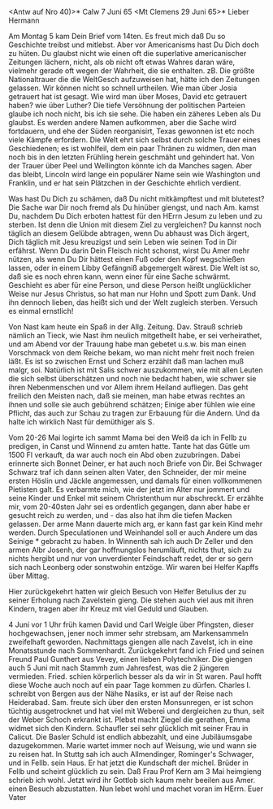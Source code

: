 <Antw auf Nro 40)>* Calw 7 Juni 65
 <Mt Clemens 29 Juni 65>*
Lieber Hermann

Am Montag 5 kam Dein Brief vom 14ten. Es freut mich daß Du so Geschichte treibst und mitlebst. Aber vor Americanisms hast Du Dich doch zu hüten. Du glaubst nicht wie einen oft die superlative americanischer Zeitungen lächern, nicht, als ob nicht oft etwas Wahres daran wäre, vielmehr gerade oft wegen der Wahrheit, die sie enthalten. zB. Die größte Nationaltrauer die die WeltGesch aufzuweisen hat, hätte ich den Zeitungen gelassen. Wir können nicht so schnell urtheilen. Wie man über Josia getrauert hat ist gesagt. Wie wird man über Moses, David etc getrauert haben? wie über Luther? Die tiefe Versöhnung der politischen Parteien glaube ich noch nicht, bis ich sie sehe. Die haben ein zäheres Leben als Du glaubst. Es werden andere Namen aufkommen, aber die Sache wird fortdauern, und ehe der Süden reorganisirt, Texas gewonnen ist etc noch viele Kämpfe erfordern. Die Welt ehrt sich selbst durch solche Trauer eines Geschiedenen; es ist wohlfeil, dem ein paar Thränen zu widmen, den man noch bis in den letzten Frühling herein geschmäht und gehindert hat. Von der Trauer über Peel und Wellington könnte ich da Manches sagen. Aber das bleibt, Lincoln wird lange ein populärer Name sein wie Washington und Franklin, und er hat sein Plätzchen in der Geschichte ehrlich verdient.

Was hast Du Dich zu schämen, daß Du nicht mitkämpftest und mit blutetest? Die Sache war Dir noch fremd als Du hinüber giengst, und nach Am. kamst Du, nachdem Du Dich erboten hattest für den HErrn Jesum zu leben und zu sterben. Ist denn die Union mit diesem Ziel zu vergleichen? Du kannst noch täglich an diesem Gelübde abtragen, wenn Du abhaust was Dich ärgert, Dich täglich mit Jesu kreuzigst und sein Leben wie seinen Tod in Dir erfährst. Wenn Du darin Dein Fleisch nicht schonst, wirst Du Amer mehr nützen, als wenn Du Dir hättest einen Fuß oder den Kopf wegschießen lassen, oder in einem Libby Gefängniß abgemergelt wärest. Die Welt ist so, daß sie es noch ehren kann, wenn einer für eine Sache schwärmt. Geschieht es aber für eine Person, und diese Person heißt unglücklicher Weise nur Jesus Christus, so hat man nur Hohn und Spott zum Dank. Und ihn dennoch lieben, das heißt sich und der Welt zugleich sterben. Versuch es einmal ernstlich!

Von Nast kam heute ein Spaß in der Allg. Zeitung. Dav. Strauß schrieb nämlich an Tieck, wie Nast ihm neulich mitgetheilt habe, er sei verheirathet, und am Abend vor der Trauung habe man gebetet u.s.w. bis man einen Vorschmack von dem Reiche bekam, wo man nicht mehr freit noch freien läßt. Es ist so zwischen Ernst und Scherz erzählt daß man lachen muß malgr‚ soi. 
Natürlich ist mit Salis schwer auszukommen, wie mit allen Leuten die sich selbst überschätzen und noch nie bedacht haben, wie schwer sie ihren Nebenmenschen und vor Allem ihrem Heiland aufliegen. Das geht freilich den Meisten nach, daß sie meinen, man habe etwas rechtes an ihnen und solle sie auch gebührend schätzen; Einige aber fühlen wie eine Pflicht, das auch zur Schau zu tragen zur Erbauung für die Andern. Und da halte ich wirklich Nast für demüthiger als S.

Vom 20-26 Mai logirte ich sammt Mama bei den Weiß da ich in Fellb zu predigen, in Canst und Winnend zu amten hatte. Tante hat das Gütle um 1500 Fl verkauft, da war auch noch ein Abd oben zuzubringen. Dabei erinnerte sich Bonnet Deiner, er hat auch noch Briefe von Dir. Bei Schwager Schwarz traf ich dann seinen alten Vater, den Schneider, der mir meine ersten Höslin und Jäckle angemessen, und damals für einen vollkommenen Pietisten galt. Es verbarmte mich, wie der jetzt im Alter nur jommert und seine Kinder und Enkel mit seinem Christenthum nur abschreckt. Er erzählte mir, vom 20-40sten Jahr sei es ordentlich gegangen, dann aber habe er gesucht reich zu werden, und - das also hat ihm die tiefen Macken gelassen. Der arme Mann dauerte mich arg, er kann fast gar kein Kind mehr werden. Durch Speculationen und Weinhandel soll er auch Andere um das Seinige <Ihrige>* gebracht zu haben. In Winnenth sah ich auch Dr Zeller und den armen Albr Josenh, der gar hoffnungslos herumläuft, nichts thut, sich zu nichts hergibt und nur von unverdienter Feindschaft redet, der er so gern sich nach Leonberg oder sonstwohin entzöge. Wir waren bei Helfer Kapffs über Mittag.

Hier zurückgekehrt hatten wir gleich Besuch von Helfer Betulius der zu seiner Erholung nach Zavelstein gieng. Die stehen auch viel aus mit ihren Kindern, tragen aber ihr Kreuz mit viel Geduld und Glauben.

4 Juni vor 1 Uhr früh kamen David und Carl Weigle über Pfingsten, dieser hochgewachsen, jener noch immer sehr strebsam, am Markensammeln zweifelhaft geworden. Nachmittags giengen alle nach Zavelst, ich in eine Monatsstunde nach Sommenhardt. Zurückgekehrt fand ich Fried und seinen Freund Paul Gunthert aus Vevey, einen lieben Polytechniker. Die giengen auch 5 Juni mit nach Stammh zum Jahresfest, was die 2 jüngeren vermieden. Fried. schien körperlich besser als da wir in St waren. Paul hofft diese Woche auch noch auf ein paar Tage kommen zu dürfen. Charles I. schreibt von Bergen aus der Nähe Nasiks, er ist auf der Reise nach Heiderabad. Sam. freute sich über den ersten Monsunregen, er ist schon tüchtig ausgetrocknet und hat viel mit Weberei und dergleichen zu thun, seit der Weber Schoch erkrankt ist. Plebst macht Ziegel die gerathen, Emma widmet sich den Kindern. Schaufler sei sehr glücklich mit seiner Frau in Calicut. Die Basler Schuld ist endlich abbezahlt, und eine Jubiläumsgabe dazugekommen. Marie wartet immer noch auf Weisung, wie und wann sie zu reisen hat. In Stuttg sah ich auch Allmendinger, Rominger's Schwager, und in Fellb. sein Haus. Er hat jetzt die Kundschaft der michel. Brüder in Fellb und scheint glücklich zu sein. Daß Frau Prof Kern am 3 Mai heimgieng schrieb ich wohl. Jetzt wird ihr Gottlob sich kaum mehr beeilen aus Amer. einen Besuch abzustatten. Nun lebet wohl und machet voran im HErrn.
 Euer Vater

